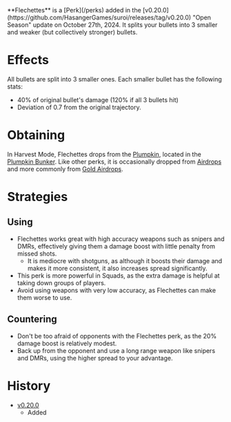 <Event />
**Flechettes** is a [Perk](/perks) added in the [v0.20.0](https://github.com/HasangerGames/suroi/releases/tag/v0.20.0) "Open Season" update on October 27th, 2024. It splits your bullets into 3 smaller and weaker (but collectively stronger) bullets.

# Effects
All bullets are split into 3 smaller ones. Each smaller bullet has the following stats:
- 40% of original bullet's damage (120% if all 3 bullets hit)
- Deviation of 0.7 from the original trajectory.

# Obtaining
In Harvest Mode, Flechettes drops from the [Plumpkin](/obstacles/plumpkin), located in the [Plumpkin Bunker](/buildings/plumpkin_bunker_meta). Like other perks, it is occasionally dropped from [Airdrops](/obstacles/airdrops) and more commonly from [Gold Airdrops](/obstacles/gold_airdrop_crate).

# Strategies
## Using
- Flechettes works great with high accuracy weapons such as snipers and DMRs, effectively giving them a damage boost with little penalty from missed shots.
  - It is mediocre with shotguns, as although it boosts their damage and makes it more consistent, it also increases spread significantly.
- This perk is more powerful in Squads, as the extra damage is helpful at taking down groups of players.
- Avoid using weapons with very low accuracy, as Flechettes can make them worse to use.

## Countering
- Don't be too afraid of opponents with the Flechettes perk, as the 20% damage boost is relatively modest.
- Back up from the opponent and use a long range weapon like snipers and DMRs, using the higher spread to your advantage.

# History
- [v0.20.0](https://github.com/HasangerGames/suroi/releases/tag/v0.20.0)
  - Added
